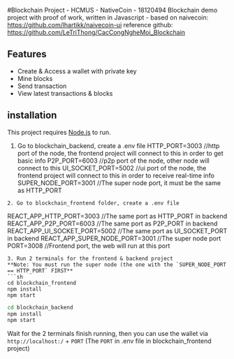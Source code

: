 #Blockchain Project - HCMUS - NativeCoin - 18120494
Blockchain demo project with proof of work, written in Javascript - based on naivecoin: https://github.com/lhartikk/naivecoin-ui
reference github: https://github.com/LeTriThong/CacCongNgheMoi_Blockchain

## Features

- Create & Access a wallet with private key
- Mine blocks
- Send transaction
- View latest transactions & blocks

## installation

This project requires [Node.js](https://nodejs.org/) to run.

1. Go to blockchain_backend, create a .env file
   HTTP_PORT=3003 //http port of the node, the frontend project will connect to this in order to get basic info
   P2P_PORT=6003 //p2p port of the node, other node will connect to this
   UI_SOCKET_PORT=5002 //ui port of the node, the frontend project will connect to this in order to receive real-time info
   SUPER_NODE_PORT=3001 //The super node port, it must be the same as HTTP_PORT

```
2. Go to blockchain_frontend folder, create a .env file
```

REACT_APP_HTTP_PORT=3003 //The same port as HTTP_PORT in backend
REACT_APP_P2P_PORT=6003 //The same port as P2P_PORT in backend
REACT_APP_UI_SOCKET_PORT=5002 //The same port as UI_SOCKET_PORT in backend
REACT_APP_SUPER_NODE_PORT=3001 //The super node port
PORT=3008 //Frontend port, the web will run at this port

````
3. Run 2 terminals for the frontend & backend project
**Note: You must run the super node (the one with the `SUPER_NODE_PORT == HTTP_PORT` FIRST**
```sh
cd blockchain_frontend
npm install
npm start
````

```sh
cd blockchain_backend
npm install
npm start
```

Wait for the 2 terminals finish running, then you can use the wallet via
`http://localhost:/` + `PORT` (The `PORT` in .env file in blockchain_frontend project)
